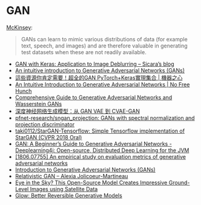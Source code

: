 # GAN

[McKinsey](https://www.mckinsey.com/featured-insights/artificial-intelligence/notes-from-the-ai-frontier-applications-and-value-of-deep-learning):

> GANs can learn to mimic various distributions of data \(for example text, speech, and images\) and are therefore valuable in generating test datasets when these are not readily available.

* [GAN with Keras: Application to Image Deblurring – Sicara’s blog](https://blog.sicara.com/keras-generative-adversarial-networks-image-deblurring-45e3ab6977b5)
* [An intuitive introduction to Generative Adversarial Networks \(GANs\)](https://medium.freecodecamp.org/an-intuitive-introduction-to-generative-adversarial-networks-gans-7a2264a81394)
* [這些資源你肯定需要！超全的GAN PyTorch+Keras實現集合 \| 機器之心](https://www.jiqizhixin.com/articles/2018-04-24-7)
* [An Intuitive Introduction to Generative Adversarial Networks \| No Free Hunch](http://blog.kaggle.com/2018/01/18/an-intuitive-introduction-to-generative-adversarial-networks/)
* [Comprehensive Guide to Generative Adversarial Networks and Wasserstein GANs](https://medium.com/ai-journal/comprehensive-guide-to-generative-adversarial-networks-and-wasserstein-gans-f12405281393)
* [深度神经网络生成模型：从 GAN VAE 到 CVAE-GAN](https://zhuanlan.zhihu.com/p/27966420)
* [pfnet-research/sngan\_projection: GANs with spectral normalization and projection discriminator](https://github.com/pfnet-research/sngan_projection)
* [taki0112/StarGAN-Tensorflow: Simple Tensorflow implementation of StarGAN \(CVPR 2018 Oral\)](https://github.com/taki0112/StarGAN-Tensorflow)
* [GAN: A Beginner’s Guide to Generative Adversarial Networks - Deeplearning4j: Open-source, Distributed Deep Learning for the JVM](https://deeplearning4j.org/generative-adversarial-network#)
* [\[1806.07755\] An empirical study on evaluation metrics of generative adversarial networks](https://arxiv.org/abs/1806.07755)
* [Introduction to Generative Adversarial Networks \(GANs\)](https://heartbeat.fritz.ai/introduction-to-generative-adversarial-networks-gans-35ef44f21193)
* [Relativistic GAN – Alexia Jolicoeur-Martineau](https://ajolicoeur.wordpress.com/RelativisticGAN/)
* [Eye in the Sky? This Open-Source Model Creates Impressive Ground-Level Images using Satellite Data](https://www.analyticsvidhya.com/blog/2018/07/ai-creates-ground-view-based-on-aerial-pictures/)
* [Glow: Better Reversible Generative Models](https://blog.openai.com/glow/)



